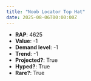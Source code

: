 ```yaml
---
title: "Noob Locator Top Hat"
date: 2025-08-06T00:00:00Z
---
```

- **RAP**: 4625
- **Value**: -1
- **Demand level**: -1
- **Trend**: -1
- **Projected?**: True
- **Hyped?**: True
- **Rare?**: True
